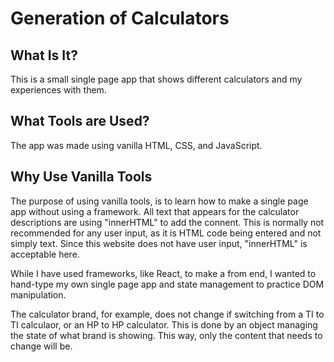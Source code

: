 # Generation of Calculators

## What Is It? ##

This is a small single page app that shows different calculators and my experiences with them.

## What Tools are Used? ##

The app was made using vanilla HTML, CSS, and JavaScript.

## Why Use Vanilla Tools ##

The purpose of using vanilla tools, is to learn how to make a single page app without using a framework. All text that appears for the calculator descriptions are using "innerHTML" to add the connent. This is normally not recommended for any user input, as it is HTML code being entered and not simply text. Since this website does not have user input, "innerHTML" is acceptable here.

While I have used frameworks, like React, to make a from end, I wanted to hand-type my own single page app and state management to practice DOM manipulation.

The calculator brand, for example, does not change if switching from a TI to TI calculaor, or an HP to HP calculator. This is done by an object managing the state of what brand is showing. This way, only the content that needs to change will be.
